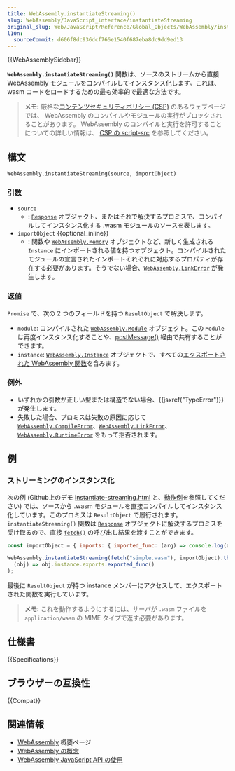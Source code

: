 ```yaml
---
title: WebAssembly.instantiateStreaming()
slug: WebAssembly/JavaScript_interface/instantiateStreaming
original_slug: Web/JavaScript/Reference/Global_Objects/WebAssembly/instantiateStreaming
l10n:
  sourceCommit: d606f8dc936dcf766e1540f687eba8dc9dd9ed13
---
```


{{WebAssemblySidebar}}

**`WebAssembly.instantiateStreaming()`** 関数は、ソースのストリームから直接 WebAssembly モジュールをコンパイルしてインスタンス化します。これは、 wasm コードをロードするための最も効率的で最適な方法です。

> **メモ:** 厳格な[コンテンツセキュリティポリシー (CSP)](/ja/docs/Web/HTTP/CSP) のあるウェブページでは、 WebAssembly のコンパイルやモジュールの実行がブロックされることがあります。
> WebAssembly のコンパイルと実行を許可することについての詳しい情報は、 [CSP の script-src](/ja/docs/Web/HTTP/Headers/Content-Security-Policy/script-src) を参照してください。

## 構文

```js-nolint
WebAssembly.instantiateStreaming(source, importObject)
```

### 引数

- `source`
  - : [`Response`](/ja/docs/Web/API/Response) オブジェクト、またはそれで解決するプロミスで、コンパイルしてインスタンス化する .wasm モジュールのソースを表します。
- `importObject` {{optional_inline}}
  - : 関数や [`WebAssembly.Memory`](/ja/docs/WebAssembly/JavaScript_interface/Memory) オブジェクトなど、新しく生成される `Instance` にインポートされる値を持つオブジェクト。コンパイルされたモジュールの宣言されたインポートそれぞれに対応するプロパティが存在する必要があります。そうでない場合、[`WebAssembly.LinkError`](/ja/docs/WebAssembly/JavaScript_interface/LinkError) が発生します。

### 返値

`Promise` で、次の 2 つのフィールドを持つ `ResultObject` で解決します。

- `module`: コンパイルされた [`WebAssembly.Module`](/ja/docs/WebAssembly/JavaScript_interface/Module) オブジェクト。この `Module` は再度インスタンス化することや、[postMessage()](/ja/docs/Web/API/Worker/postMessage) 経由で共有することができます。
- `instance`: [`WebAssembly.Instance`](/ja/docs/WebAssembly/JavaScript_interface/Instance) オブジェクトで、すべての[エクスポートされた WebAssembly 関数](/ja/docs/WebAssembly/Exported_functions)を含みます。

### 例外

- いずれかの引数が正しい型または構造でない場合、{{jsxref("TypeError")}} が発生します。
- 失敗した場合、プロミスは失敗の原因に応じて [`WebAssembly.CompileError`](/ja/docs/WebAssembly/JavaScript_interface/CompileError)、[`WebAssembly.LinkError`](/ja/docs/WebAssembly/JavaScript_interface/LinkError)、[`WebAssembly.RuntimeError`](/ja/docs/WebAssembly/JavaScript_interface/RuntimeError) をもって拒否されます。

## 例

### ストリーミングのインスタンス化

次の例 (Github上のデモ [instantiate-streaming.html](https://github.com/mdn/webassembly-examples/blob/master/js-api-examples/instantiate-streaming.html) と、[動作例](https://mdn.github.io/webassembly-examples/js-api-examples/instantiate-streaming.html)を参照してください) では、ソースから .wasm モジュールを直接コンパイルしてインスタンス化しています。このプロミスは `ResultObject` で履行されます。 `instantiateStreaming()` 関数は [`Response`](/ja/docs/Web/API/Response) オブジェクトに解決するプロミスを受け取るので、直接 [`fetch()`](/ja/docs/Web/API/fetch) の呼び出し結果を渡すことができます。

```js
const importObject = { imports: { imported_func: (arg) => console.log(arg) } };

WebAssembly.instantiateStreaming(fetch("simple.wasm"), importObject).then(
  (obj) => obj.instance.exports.exported_func()
);
```

最後に `ResultObject` が持つ instance メンバーにアクセスして、エクスポートされた関数を実行しています。

> **メモ:** これを動作するようにするには、サーバが `.wasm` ファイルを `application/wasm` の MIME タイプで返す必要があります。

## 仕様書

{{Specifications}}

## ブラウザーの互換性

{{Compat}}

## 関連情報

- [WebAssembly](/ja/docs/WebAssembly) 概要ページ
- [WebAssembly の概念](/ja/docs/WebAssembly/Concepts)
- [WebAssembly JavaScript API の使用](/ja/docs/WebAssembly/Using_the_JavaScript_API)
